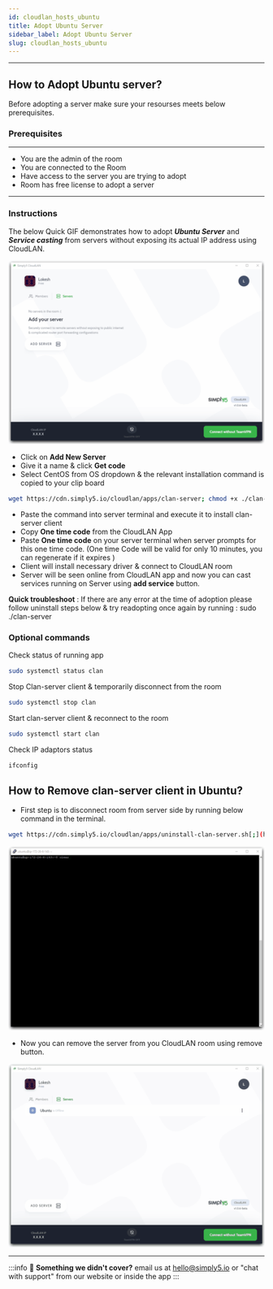 ```yaml
---
id: cloudlan_hosts_ubuntu
title: Adopt Ubuntu Server
sidebar_label: Adopt Ubuntu Server
slug: cloudlan_hosts_ubuntu
---
```


---

## How to Adopt Ubuntu server?
Before adopting a server make sure your resourses meets below prerequisites. 
### Prerequisites
---
- You are the admin of the room
- You are connected to the Room
- Have access to the server you are trying to adopt
- Room has free license to adopt a server
- ---

### Instructions

The below Quick GIF demonstrates how to adopt ***Ubuntu Server*** and ***Service casting*** from servers without exposing its actual IP address using CloudLAN.

![assets/images/Ubuntu_Server_Adoption.gif](assets/images/Ubuntu_Server_Adoption.gif)

- Click on **Add New Server**
- Give it a name & click **Get code**
- Select CentOS from OS dropdown & the relevant installation command is copied to your clip board

```bash
wget https://cdn.simply5.io/cloudlan/apps/clan-server; chmod +x ./clan-server; sudo ./clan-server
```

- Paste the command into server terminal and execute it to install clan-server client
- Copy **One time code** from the CloudLAN App
- Paste **One time code** on your server terminal when server prompts for this one time code. (One time Code will be valid for only 10 minutes, you can regenerate if it expires )
- Client will install necessary driver & connect to CloudLAN room
- Server will be seen online from CloudLAN app and now you can cast services running on Server using **add service** button.

**Quick troubleshoot** : If there are any error at the time of adoption please follow uninstall steps below & try readopting once again by running :   sudo ./clan-server

### Optional commands

Check status of running app

```bash
sudo systemctl status clan
```

Stop Clan-server client & temporarily disconnect from the room 

```bash
sudo systemctl stop clan
```

Start clan-server client & reconnect to the room

```bash
sudo systemctl start clan
```

Check IP adaptors status 

```bash
ifconfig
```

## How to Remove clan-server client in Ubuntu?

- First step is to disconnect room from server side by running below command in the terminal.

```bash
wget https://cdn.simply5.io/cloudlan/apps/uninstall-clan-server.sh[;](https://cdn.simply5.io/cloudlan/apps/unistall-clan-server.sh;) chmod +x ./uninstall-clan-server.sh; sudo ./uninstall-clan-server.sh
```

![assets/images/Ubuntu_Server_Uninstall.gif](assets/images/Ubuntu_Server_Uninstall.gif)

- Now you can remove the server from you CloudLAN room using remove button.

![assets/images/Remove_Ubuntu_Server_.gif](assets/images/Remove_Ubuntu_Server_.gif)

---

:::info
:information_desk_person: **Something we didn't cover?**
email us at [hello@simply5.io](mailto:hello@simply5.io) or "chat with support" from our website or inside the app
:::